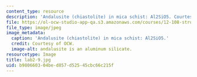 ```yaml
---
content_type: resource
description: 'Andalusite (chiastolite) in mica schist: Al2SiO5. Courtesy of OCW.'
file: https://ol-ocw-studio-app-qa.s3.amazonaws.com/courses/12-108-structure-of-earth-materials-fall-2004/b980660304bed857d52545cbc66c215f_lab2-9.jpg
file_type: image/jpeg
image_metadata:
  caption: 'Andalusite (chiastolite) in mica schist: Al2SiO5.'
  credit: Courtesy of OCW.
  image-alt: andalusite is an aluminum silicate.
resourcetype: Image
title: lab2-9.jpg
uid: b9806603-04be-d857-d525-45cbc66c215f
---
```

